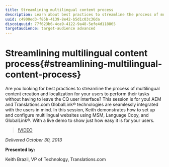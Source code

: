 ```yaml
---
title: Streamlining multilingual content process
description: Learn about best practices to streamline the process of multilingual content creation and localization for your users to perform their tasks without having to leave the CQ user interface. AEM and Translations.com GlobalLink® technologies are seamlessly integrated with the users in mind. Watch Keith demonstrate how to set up and configure multilingual websites using MSM, language copy, and GlobalLink®. With a live demo to show just how easy it is for your users.
uuid: c4900ed3-f85b-4139-8e42-b5d1c03c36da
discoiquuid: 77f623b6-4ca9-4122-9a48-5efe4d118865
targetaudience: target-audience advanced
---
```

# Streamlining multilingual content process{#streamlining-multilingual-content-process}

Are you looking for best practices to streamline the process of multilingual content creation and localization for your users to perform their tasks without having to leave the CQ user interface? This session is for you! AEM and Translations.com GlobalLink® technologies are seamlessly integrated with the users in mind. In this session, Keith demonstrates how to set up and configure multilingual websites using MSM, Language Copy, and GlobalLink®. With a live demo to show just how easy it is for your users.

>[!VIDEO](https://video.tv.adobe.com/v/19569/?quality=9)

*Delivered October 30, 2013*

**Presented by:**

Keith Brazil, VP of Technology, Translations.com

<!--
[Get back to the Overview](https://helpx.adobe.com/experience-manager/kt/eseminars/gems/aem-index.html)
-->
